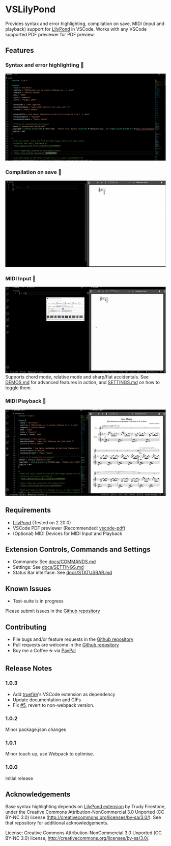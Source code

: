 # VSLilyPond

Provides syntax and error highlighting, compilation on save, MIDI (input and playback) support for [LilyPond](http://lilypond.org/) in VSCode. Works with any VSCode supported PDF previewer for PDF preview.

## Features

### Syntax and error highlighting 📜 
![Syntax and error highlighting](./docs/assets/gifs/syntaxHighlighting.gif)

### Compilation on save :floppy_disk:
![Compilation on save](./docs/assets/gifs/compileSave.gif)

### MIDI Input :musical_keyboard:
![MIDI Input](./docs/assets/gifs/midiInput.gif)
Supports chord mode, relative mode and sharp/flat accidentals. See [DEMOS.md](./docs/DEMOS.md) for advanced features in action, and [SETTINGS.md](./docs/SETTINGS.md) on how to toggle them.

### MIDI Playback :musical_score:

![MIDI Playback](./docs/assets/gifs/midiPlayback.gif)

## Requirements

* [LilyPond](http://lilypond.org/) (Tested on 2.20.0)
* VSCode PDF previewer (Recommended: [vscode-pdf](https://marketplace.visualstudio.com/items?itemName=tomoki1207.pdf))
* (Optional) MIDI Devices for MIDI Input and Playback

## Extension Controls, Commands and Settings

* Commands: See [docs/COMMANDS.md](docs/COMMANDS.md)
* Settings: See [docs/SETTINGS.md](docs/SETTINGS.md)
* Status Bar interface: See [docs/STATUSBAR.md](docs/STATUSBAR.md)

## Known Issues
* Test-suite is in progress

Please submit issues in the [Github repository](https://github.com/lhl2617/VSLilyPond)


## Contributing

* File bugs and/or feature requests in the [Github repository](https://github.com/lhl2617/VSLilyPond)
* Pull requests are welcome in the [Github repository](https://github.com/lhl2617/VSLilyPond)
* Buy me a Coffee :coffee: via [PayPal](https://paypal.me/lhl2617)

## Release Notes

### 1.0.3

* Add [truefire](https://marketplace.visualstudio.com/items?itemName=truefire.lilypond)'s VSCode extension as dependency
* Update documentation and GIFs
* Fix [#5](https://github.com/lhl2617/VSLilyPond/issues/5), revert to non-webpack version.

### 1.0.2

Minor package.json changes

### 1.0.1

Minor touch up, use Webpack to optimise.

### 1.0.0

Initial release

## Acknowledgements
Base syntax highlighting depends on [LilyPond extension](https://marketplace.visualstudio.com/items?itemName=truefire.lilypond) by Trudy Firestone, under the Creative Commons Attribution-NonCommercial 3.0 Unported (CC BY-NC 3.0) license (http://creativecommons.org/licenses/by-sa/3.0/). See that repository for additional acknowledgements.

License: Creative Commons Attribution-NonCommercial 3.0 Unported (CC BY-NC 3.0) license, http://creativecommons.org/licenses/by-sa/3.0/.